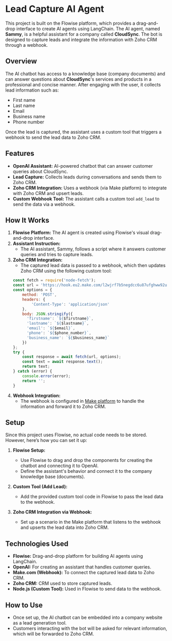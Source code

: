 # Lead Capture AI Agent

This project is built on the Flowise platform, which provides a drag-and-drop interface to create AI agents using LangChain. The AI agent, named **Sammy**, is a helpful assistant for a company called **CloudSync**. The bot is designed to capture leads and integrate the information with Zoho CRM through a webhook.

## Overview

The AI chatbot has access to a knowledge base (company documents) and can answer questions about **CloudSync**'s services and products in a professional and concise manner. After engaging with the user, it collects lead information such as:

- First name
- Last name
- Email
- Business name
- Phone number

Once the lead is captured, the assistant uses a custom tool that triggers a webhook to send the lead data to Zoho CRM.

## Features

- **OpenAI Assistant:** AI-powered chatbot that can answer customer queries about CloudSync.
- **Lead Capture:** Collects leads during conversations and sends them to Zoho CRM.
- **Zoho CRM Integration:** Uses a webhook (via Make platform) to integrate with Zoho CRM and upsert leads.
- **Custom Webhook Tool:** The assistant calls a custom tool `add_lead` to send the data via a webhook.

## How It Works

1. **Flowise Platform:** The AI agent is created using Flowise's visual drag-and-drop interface. 
2. **Assistant Instruction:** 
    - The AI assistant, Sammy, follows a script where it answers customer queries and tries to capture leads.
3. **Zoho CRM Integration:** 
    - The captured lead data is passed to a webhook, which then updates Zoho CRM using the following custom tool:
    ```javascript
    const fetch = require('node-fetch');
    const url = 'https://hook.eu2.make.com/l2wjrf7b5negdcc6u87ufghww92uebgl';
    const options = {
        method: 'POST',
        headers: {
            'Content-Type': 'application/json'
        },
        body: JSON.stringify({
          'firstname': `${$firstname}`,
          'lastname': `${$lastname}`,
          'email': `${$email}`,
          'phone': `${$phone_number}`,
          'business_name': `${$business_name}`
        })
    };
    try {
        const response = await fetch(url, options);
        const text = await response.text();
        return text;
    } catch (error) {
        console.error(error);
        return '';
    }
    ```
4. **Webhook Integration:**
    - The webhook is configured in [Make platform](https://www.make.com/) to handle the information and forward it to Zoho CRM.

## Setup

Since this project uses Flowise, no actual code needs to be stored. However, here’s how you can set it up:

1. **Flowise Setup:**
   - Use Flowise to drag and drop the components for creating the chatbot and connecting it to OpenAI.
   - Define the assistant's behavior and connect it to the company knowledge base (documents).
   
2. **Custom Tool (Add Lead):**
   - Add the provided custom tool code in Flowise to pass the lead data to the webhook.

3. **Zoho CRM Integration via Webhook:**
   - Set up a scenario in the Make platform that listens to the webhook and upserts the lead data into Zoho CRM.

## Technologies Used

- **Flowise:** Drag-and-drop platform for building AI agents using LangChain.
- **OpenAI:** For creating an assistant that handles customer queries.
- **Make.com (Webhook):** To connect the captured lead data to Zoho CRM.
- **Zoho CRM:** CRM used to store captured leads.
- **Node.js (Custom Tool):** Used in Flowise to send data to the webhook.

## How to Use

- Once set up, the AI chatbot can be embedded into a company website as a lead generation tool.
- Customers interacting with the bot will be asked for relevant information, which will be forwarded to Zoho CRM.
